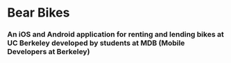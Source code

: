 # Bear Bikes

### An iOS and Android application for renting and lending bikes at UC Berkeley developed by students at MDB (Mobile Developers at Berkeley)
